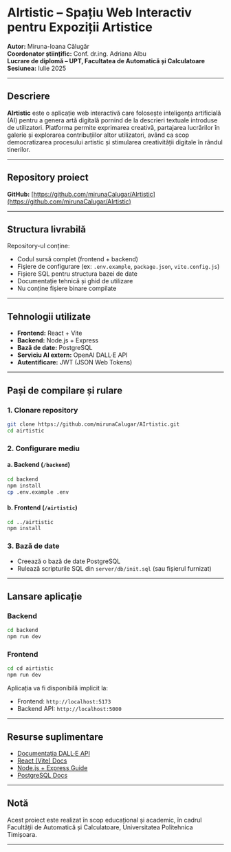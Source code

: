 # AIrtistic – Spațiu Web Interactiv pentru Expoziții Artistice

**Autor:** Miruna-Ioana Călugăr  
**Coordonator științific:** Conf. dr.ing. Adriana Albu  
**Lucrare de diplomă – UPT, Facultatea de Automatică și Calculatoare**  
**Sesiunea:** Iulie 2025

---

## Descriere

**AIrtistic** este o aplicație web interactivă care folosește inteligența artificială (AI) pentru a genera artă digitală pornind de la descrieri textuale introduse de utilizatori. Platforma permite exprimarea creativă, partajarea lucrărilor în galerie și explorarea contribuțiilor altor utilizatori, având ca scop democratizarea procesului artistic și stimularea creativității digitale în rândul tinerilor.

---

## Repository proiect

**GitHub:** [https://github.com/mirunaCalugar/AIrtistic](https://github.com/mirunaCalugar/AIrtistic)

---

## Structura livrabilă

Repository-ul conține:

- Codul sursă complet (frontend + backend)
- Fişiere de configurare (ex: `.env.example`, `package.json`, `vite.config.js`)
- Fișiere SQL pentru structura bazei de date
- Documentație tehnică și ghid de utilizare
- Nu conține fișiere binare compilate

---

## Tehnologii utilizate

- **Frontend:** React + Vite
- **Backend:** Node.js + Express
- **Bază de date:** PostgreSQL
- **Serviciu AI extern:** OpenAI DALL·E API
- **Autentificare:** JWT (JSON Web Tokens)

---

## Pași de compilare și rulare

### 1. Clonare repository

```bash
git clone https://github.com/mirunaCalugar/AIrtistic.git
cd airtistic
```

### 2. Configurare mediu

#### a. Backend (`/backend`)

```bash
cd backend
npm install
cp .env.example .env

```

#### b. Frontend (`/airtistic`)

```bash
cd ../airtistic
npm install
```

### 3. Bază de date

- Creează o bază de date PostgreSQL
- Rulează scripturile SQL din `server/db/init.sql` (sau fișierul furnizat)

---

## Lansare aplicație

### Backend

```bash
cd backend
npm run dev
```

### Frontend

```bash
cd cd airtistic
npm run dev
```

Aplicația va fi disponibilă implicit la:

- Frontend: `http://localhost:5173`
- Backend API: `http://localhost:5000`

---

## Resurse suplimentare

- [Documentația DALL·E API](https://platform.openai.com/docs/guides/images)
- [React (Vite) Docs](https://vitejs.dev/guide/)
- [Node.js + Express Guide](https://expressjs.com/)
- [PostgreSQL Docs](https://www.postgresql.org/docs/)

---

## Notă

Acest proiect este realizat în scop educațional și academic, în cadrul Facultății de Automatică și Calculatoare, Universitatea Politehnica Timișoara.

---
